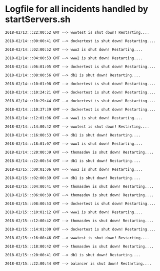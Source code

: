 # Logfile for all incidents handled by startServers.sh

`2018-02/13:::22:00:52 GMT --> wwwtest is shut down! Restarting....`

`2018-02/14:::00:00:41 GMT --> dockertest is shut down! Restarting....`

`2018-02/14:::02:00:52 GMT --> www2 is shut down! Restarting....`

`2018-02/14:::04:00:53 GMT --> www2 is shut down! Restarting....`

`2018-02/14:::06:01:05 GMT --> dockertest is shut down! Restarting....`

`2018-02/14:::08:00:56 GMT --> db1 is shut down! Restarting....`

`2018-02/14:::10:01:08 GMT --> dockertest is shut down! Restarting....`

`2018-02/14:::10:24:21 GMT --> dockertest is shut down! Restarting....`

`2018-02/14:::10:29:44 GMT --> dockertest is shut down! Restarting....`

`2018-02/14:::10:37:39 GMT --> dockertest is shut down! Restarting....`

`2018-02/14:::12:01:06 GMT --> www1 is shut down! Restarting....`

`2018-02/14:::14:00:42 GMT --> wwwtest is shut down! Restarting....`

`2018-02/14:::16:00:53 GMT --> db1 is shut down! Restarting....`

`2018-02/14:::18:01:07 GMT --> www1 is shut down! Restarting....`

`2018-02/14:::20:00:39 GMT --> thomasdev is shut down! Restarting....`

`2018-02/14:::22:00:54 GMT --> db1 is shut down! Restarting....`

`2018-02/15:::00:01:06 GMT --> www2 is shut down! Restarting....`

`2018-02/15:::02:00:39 GMT --> db1 is shut down! Restarting....`

`2018-02/15:::04:00:41 GMT --> thomasdev is shut down! Restarting....`

`2018-02/15:::06:00:39 GMT --> thomasdev is shut down! Restarting....`

`2018-02/15:::08:00:53 GMT --> dockertest is shut down! Restarting....`

`2018-02/15:::10:01:12 GMT --> www1 is shut down! Restarting....`

`2018-02/15:::12:00:42 GMT --> thomasdev is shut down! Restarting....`

`2018-02/15:::14:01:00 GMT --> dockertest is shut down! Restarting....`

`2018-02/15:::16:00:46 GMT --> wwwtest is shut down! Restarting....`

`2018-02/15:::18:00:42 GMT --> thomasdev is shut down! Restarting....`

`2018-02/15:::20:00:41 GMT --> db1 is shut down! Restarting....`

`2018-02/15:::22:00:44 GMT --> balancer is shut down! Restarting....`

